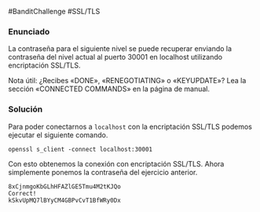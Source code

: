 #BanditChallenge #SSL/TLS
### Enunciado
La contraseña para el siguiente nivel se puede recuperar enviando la contraseña del nivel actual al puerto 30001 en localhost utilizando encriptación SSL/TLS.

Nota útil: ¿Recibes «DONE», «RENEGOTIATING» o «KEYUPDATE»? Lea la sección «CONNECTED COMMANDS» en la página de manual.
### Solución
Para poder conectarnos a `localhost` con la encriptación SSL/TLS podemos ejecutar el siguiente comando.

`openssl s_client -connect localhost:30001`

Con esto obtenemos la conexión con encriptación SSL/TLS. Ahora simplemente ponemos la contraseña del ejercicio anterior.

```
8xCjnmgoKbGLhHFAZlGE5Tmu4M2tKJQo
Correct!
kSkvUpMQ7lBYyCM4GBPvCvT1BfWRy0Dx
```
